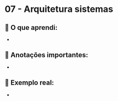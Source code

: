 # 07 - Arquitetura sistemas

## 🧠 O que aprendi:

- 

## 📝 Anotações importantes:

- 

## 💬 Exemplo real:

- 
